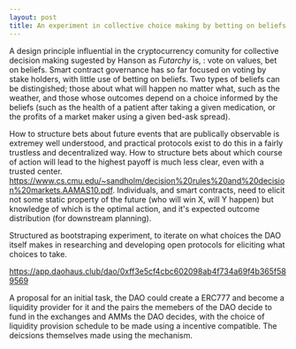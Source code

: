 ```yaml
---
layout: post
title: An experiment in collective choice making by betting on beliefs. 
---
```





A design principle influential in the cryptocurrency comunity for collective decision making sugested by Hanson as _Futarchy_ is, : vote on values, bet on beliefs.
Smart contract governance has so far focused on voting by stake holders, with little use of betting on beliefs.
Two types of beliefs can be distingished; those about what will happen no matter what, such as the weather, and those whose outcomes depend on a choice informed by the beliefs (such as the health of a patient after taking a given medication, or the profits of a market maker using a given bed-ask spread). 

How to structure bets about future events that are publically observable is extremey well understood, and practical protocols exist to do this in a fairly trustless and decentralized way.
How to structure bets about which course of action will lead to the highest payoff is much less clear, even with a trusted center. <https://www.cs.cmu.edu/~sandholm/decision%20rules%20and%20decision%20markets.AAMAS10.pdf>.
Individuals, and smart contracts, need to elicit not some static property of the future (who will win X, will Y happen) but knowledge of which is the optimal action, and it's expected outcome distribution (for downstream planning).


Structured as bootstraping experiment, to iterate on what choices the DAO itself makes in researching and developing open protocols for eliciting what choices to take.

<https://app.daohaus.club/dao/0xff3e5cf4cbc602098ab4f734a69f4b365f589569>

A proposal for an initial task, the DAO could create a ERC777 and become a liquidity provider for it and the pairs the memebers of the DAO decide to fund in the exchanges and AMMs the DAO decides, with the choice of liquidity provision schedule to be made using a incentive compatible. The deicsions themselves made using the mechanism.
